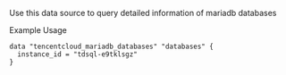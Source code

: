 Use this data source to query detailed information of mariadb databases

Example Usage

```hcl
data "tencentcloud_mariadb_databases" "databases" {
  instance_id = "tdsql-e9tklsgz"
}
```